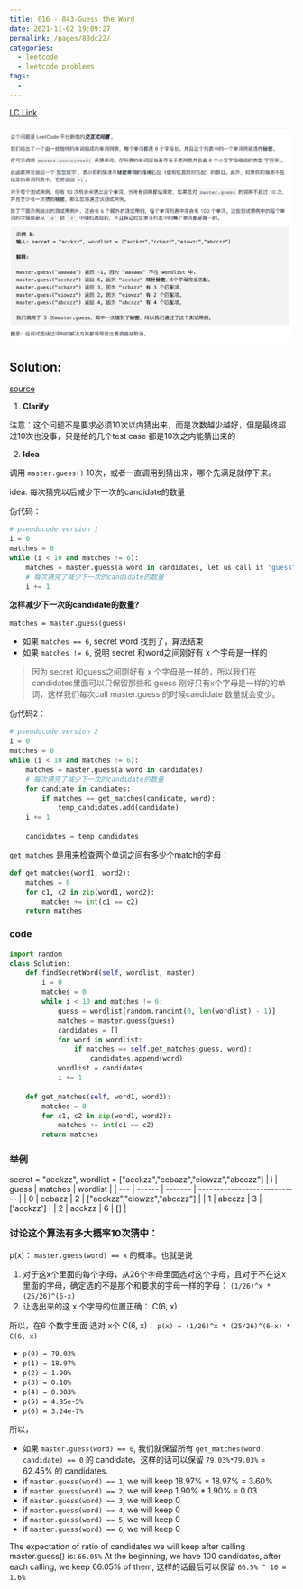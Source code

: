 ```yaml
---
title: 016 - 843-Guess the Word
date: 2021-11-02 19:09:27
permalink: /pages/88dc22/
categories:
  - leetcode
  - leetcode problems
tags:
  - 
---
```

[LC Link](https://leetcode.cn/problems/guess-the-word/)

![](https://raw.githubusercontent.com/emmableu/image/master/843-0.png)

## Solution:
[source](https://leetcode.com/problems/guess-the-word/discuss/556075/How-to-explain-to-interviewer-843.-Guess-the-Word)

1. **Clarify**

注意：这个问题不是要求必须10次以内猜出来，而是次数越少越好，但是最终超过10次也没事，只是给的几个test case 都是10次之内能猜出来的

2. **Idea**

调用 `master.guess()` 10次，或者一直调用到猜出来，哪个先满足就停下来。 

idea: 每次猜完以后减少下一次的candidate的数量

伪代码：
```python
# pseudocode version 1
i = 0
matches = 0
while (i < 10 and matches != 6):
	matches = master.guess(a word in candidates, let us call it "guess" for now)
	# 每次猜完了减少下一次的candidate的数量
	i += 1
```
**怎样减少下一次的candidate的数量?**   

 `matches = master.guess(guess)`
- 如果 `matches == 6`, secret word 找到了，算法结束
- 如果 `matches != 6`, 说明 secret 和word之间刚好有 x 个字母是一样的

> 因为 secret 和guess之间刚好有 x 个字母是一样的，所以我们在candidates里面可以只保留那些和 guess 刚好只有x个字母是一样的的单词，这样我们每次call master.guess 的时候candidate 数量就会变少。

伪代码2：
```python
# pseudocode version 2
i = 0
matches = 0
while (i < 10 and matches != 6):
	matches = master.guess(a word in candidates)
	# 每次猜完了减少下一次的candidate的数量
	for candiate in candiates:
		if matches == get_matches(candidate, word):
			temp_candidates.add(candidate)
	i += 1

	candidates = temp_candidates
```

`get_matches` 是用来检查两个单词之间有多少个match的字母：
```python
def get_matches(word1, word2):
	matches = 0
	for c1, c2 in zip(word1, word2):
		matches += int(c1 == c2)
	return matches
```


### code
```python
import random
class Solution:
	def findSecretWord(self, wordlist, master):
		i = 0
		matches = 0
		while i < 10 and matches != 6:
			guess = wordlist[random.randint(0, len(wordlist) - 1)]
			matches = master.guess(guess)
			candidates = []
			for word in wordlist:
				if matches == self.get_matches(guess, word):
					candidates.append(word)
			wordlist = candidates
			i += 1

	def get_matches(self, word1, word2):
		matches = 0
		for c1, c2 in zip(word1, word2):
			matches += int(c1 == c2)
		return matches
```

### 举例
secret = "acckzz", wordlist = ["acckzz","ccbazz","eiowzz","abcczz"]
| i   | guess  | matches | wordlist                     |
| --- | ------ | ------- | ---------------------------- |
| 0   | ccbazz | 2       | ["acckzz","eiowzz","abcczz"] |
| 1   | abcczz | 3       | ['acckzz']                   |
| 2   | acckzz | 6       | []                             |


### 讨论这个算法有多大概率10次猜中：

p(x)： `master.guess(word) == x` 的概率。也就是说
1. 对于这x个里面的每个字母，从26个字母里面选对这个字母，且对于不在这x里面的字母，确定选的不是那个和要求的字母一样的字母： `(1/26)^x * (25/26)^(6-x)`
2. 让选出来的这 x 个字母的位置正确： C(6, x)

所以，在6 个数字里面 选对 x个 C(6, x)：
`p(x) = (1/26)^x * (25/26)^(6-x) * C(6, x)`

- `p(0) = 79.03%`  
- `p(1) = 18.97%`  
- `p(2) = 1.90%`  
- `p(3) = 0.10%`  
- `p(4) = 0.003%`  
- `p(5) = 4.85e-5%`  
- `p(6) = 3.24e-7%`

所以， 
- 如果 `master.guess(word) == 0`, 我们就保留所有 `get_matches(word, candidate) == 0`  的 candidate，这样的话可以保留 `79.03%*79.03%` = 62.45% 的 candidates.
-   if `master.guess(word) == 1`, we will keep 18.97% * 18.97% = 3.60%
-   if `master.guess(word) == 2`, we will keep 1.90% * 1.90% = 0.03
-   if `master.guess(word) == 3`, we will keep 0
-   if `master.guess(word) == 4`, we will keep 0
-   if `master.guess(word) == 5`, we will keep 0
-   if `master.guess(word) == 6`, we will keep 0


The expectation of ratio of candidates we will keep after calling master.guess() is: `66.05%`
At the beginning, we have 100 candidates, after each calling, we keep 66.05% of them, 这样的话最后可以保留 `66.5% ^ 10 = 1.6%`



